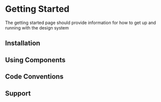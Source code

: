 # Getting Started

The getting started page should provide information for how to get up and running with the design system

## Installation

## Using Components

## Code Conventions

## Support
